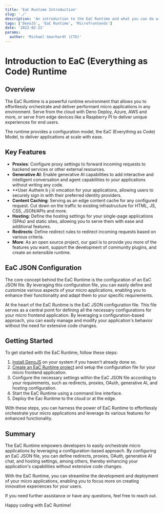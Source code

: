 ```yaml
---
title: 'EaC Runtime Introduction'
slug: './'
description: 'An introduction to the EaC Runtime and what you can do with it'
tags: ['DenoJS', 'EaC Runtime', 'Microfrontends']
date: '2022-02-22'
params:
  author: 'Michael Gearhardt (CTO)'
---
```


# Introduction to EaC (Everything as Code) Runtime

## Overview

The EaC Runtime is a powerful runtime environment that allows you to effortlessly orchestrate and deliver performant micro applications in any environment. Serve from the cloud with Deno Deploy, Azure, AWS and more, or serve from edge devices like a Raspberry PI to deliver unique experiences for end users. 

The runtime provides a configuration model, the EaC (Everything as Code) Model, to deliver applications at scale with ease.  

## Key Features

- **Proxies**: Configure proxy settings to forward incoming requests to backend services or other external resources.
- **Generative AI**: Enable generative AI capabilities to add interactive and intelligent conversation and agent capabilities to your applications without writing any code.
- **User Authem b j iii 
vmcation for your applications, allowing users to securely sign in with their preferred identity providers.
- **Content Caching**: Serving as an edge content cache for any configured request. Cut down on the traffic to existing infrastructure for HTML, JS, CSS, JSON/APIs and more.
- **Hosting**: Define the hosting settings for your single-page applications (SPAs) and static sites, allowing you to serve them with ease and additional features.
- **Redirects**: Define redirect rules to redirect incoming requests based on various criteria.
- **More**: As an open source project, our gaol is to provide you more of the features you want, support the development of community plugins, and create an extensible runtime.

## EaC JSON Configuration

The core concept behind the EaC Runtime is the configuration of an EaC JSON file. By leveraging this configuration file, you can easily define and customize various aspects of your micro applications, enabling you to enhance their functionality and adapt them to your specific requirements.

At the heart of the EaC Runtime is the EaC JSON configuration file. This file serves as a central point for defining all the necessary configurations for your micro frontend application. By leveraging a configuration-based approach, you can easily manage and modify your application's behavior without the need for extensive code changes.

## Getting Started

To get started with the EaC Runtime, follow these steps:

1. <a href="https://docs.deno.com/runtime/manual/getting_started/installation" target="_blank">Install DenoJS</a> on your system if you haven't already done so.
2. [Create an EaC Runtime project](getting-started/Install.md) and setup the configuration file for your micro frontend application.
3. Configure the necessary settings within the EaC JSON file according to your requirements, such as redirects, proxies, OAuth, generative AI, and hosting configuration.
4. Start the EaC Runtime using a command line interface.
5. Deploy the Eac Runtime to the cloud or at the edge.

With these steps, you can harness the power of EaC Runtime to effortlessly orchestrate your micro applications and leverage its various features for enhanced functionality.

## Summary 

The EaC Runtime empowers developers to easily orchestrate micro applications by leveraging a configuration-based approach. By configuring an EaC JSON file, you can define redirects, proxies, OAuth, generative AI chat, and hosting settings, among others, thereby enhancing your application's capabilities without extensive code changes.

With the EaC Runtime, you can streamline the development and deployment of your micro applications, enabling you to focus more on creating innovative experiences for your users.

If you need further assistance or have any questions, feel free to reach out.

Happy coding with EaC Runtime!
